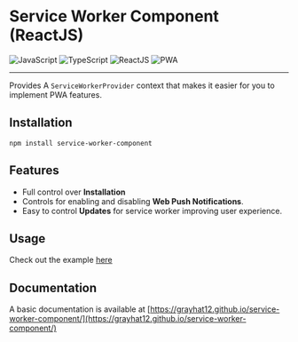 # Service Worker Component (ReactJS)

![JavaScript](https://img.shields.io/badge/-JavaScript-gray?logo=javascript) ![TypeScript](https://img.shields.io/badge/-TypeScript-gray?logo=typescript) ![ReactJS](https://img.shields.io/badge/-ReactJS-gray?logo=react) ![PWA](https://img.shields.io/badge/-PWA-gray) 

---

Provides A `ServiceWorkerProvider` context that makes it easier for you to implement PWA features.

## Installation

`npm install service-worker-component`

## Features

- Full control over **Installation**
- Controls for enabling and disabling **Web Push Notifications**.
- Easy to control **Updates** for service worker improving user experience.

## Usage

Check out the example [here](https://github.com/GrayHat12/service-worker-component/blob/master/src/index.tsx)

## Documentation

A basic documentation is available at [https://grayhat12.github.io/service-worker-component/](https://grayhat12.github.io/service-worker-component/)